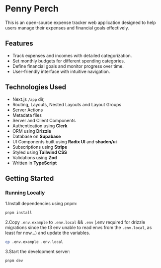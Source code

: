 # Penny Perch

This is an open-source expense tracker web application designed to help users manage their expenses and financial goals effectively.

## Features

- Track expenses and incomes with detailed categorization.
- Set monthly budgets for different spending categories.
- Define financial goals and monitor progress over time.
- User-friendly interface with intuitive navigation.

## Technologies Used

- Next.js `/app` dir,
- Routing, Layouts, Nested Layouts and Layout Groups
- Server Actions
- Metadata files
- Server and Client Components
- Authentication using **Clerk**
- ORM using **Drizzle**
- Database on **Supabase**
- UI Components built using **Radix UI** and **shadcn/ui**
- Subscriptions using **Stripe**
- Styled using **Tailwind CSS**
- Validations using **Zod**
- Written in **TypeScript**

## Getting Started

### Running Locally

1.Install dependencies using pnpm:

```sh
pnpm install
```

2.Copy `.env.example` to `.env.local` && `.env` (.env required for drizzle migrations since the t3 env unable to read envs from the `.env.local`, as least for now...) and update the variables.

```sh
cp .env.example .env.local
```

3.Start the development server:

```sh
pnpm dev
```
